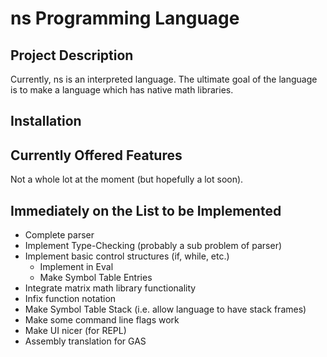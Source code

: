 # ns Programming Language
## Project Description
Currently, ns is an interpreted language.  The ultimate goal of the language is
to make a language which has native math libraries.

## Installation

## Currently Offered Features
Not a whole lot at the moment (but hopefully a lot soon).

## Immediately on the List to be Implemented
- Complete parser
- Implement Type-Checking (probably a sub problem of parser)
- Implement basic control structures (if, while, etc.)
	- Implement in Eval
	- Make Symbol Table Entries
- Integrate matrix math library functionality
- Infix function notation
- Make Symbol Table Stack (i.e. allow language to have stack frames)
- Make some command line flags work
- Make UI nicer (for REPL)
- Assembly translation for GAS 
